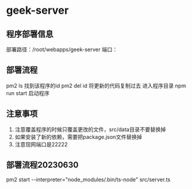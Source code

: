 # geek-server
## 程序部署信息
部署路径：/root/webapps/geek-server
端口：
## 部署流程
pm2 ls 找到该程序的id
pm2 del id
将更新的代码复制过去
进入程序目录
npm run start 启动程序

## 注意事项
1. 注意覆盖程序的时候只覆盖更改的文件，src/data目录不要替换掉
2. 如果安装了新的依赖，需要把package.json文件替换掉
2. 注意现网端口是22222


## 部署流程20230630
 pm2 start --interpreter="node_modules/.bin/ts-node" src/server.ts

